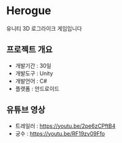 # Herogue 
유니티 3D 로그라이크 게임입니다  

## 프로젝트 개요  

+ 개발기간 : 30일  
+ 개발도구 : Unity  
+ 개발언어 : C#  
+ 플랫폼 : 안드로이드  

## 유튜브 영상  
+ 트레일러 : <https://youtu.be/2pe6zCPftB4>  
+ 궁수 : <https://youtu.be/RF19zv09Ffo>  
